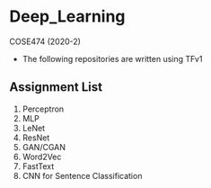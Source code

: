 # Deep_Learning
COSE474 (2020-2)
- The following repositories are written using TFv1 

## Assignment List
1) Perceptron
2) MLP
3) LeNet
4) ResNet
5) GAN/CGAN
6) Word2Vec
7) FastText
8) CNN for Sentence Classification
